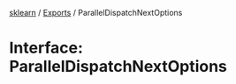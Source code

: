 [sklearn](../readme.md) / [Exports](../modules.md) / ParallelDispatchNextOptions

# Interface: ParallelDispatchNextOptions

